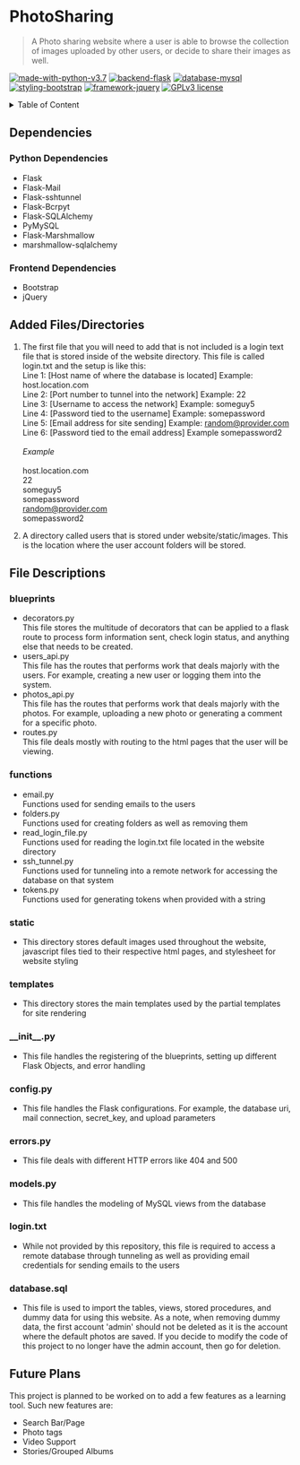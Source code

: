 # PhotoSharing
> A Photo sharing website where a user is able to browse the collection of images uploaded by other users, or decide to
share their images as well.

[![made-with-python-v3.7](https://img.shields.io/badge/Made%20with-Python%20v3.7-1f425f.svg)](https://www.python.org/)
[![backend-flask](https://img.shields.io/badge/Backend-Flask-darkgreen.svg)](https://flask.palletsprojects.com/en/1.1.x/)
[![database-mysql](https://img.shields.io/badge/Database-MySQL-darkblue.svg)](https://www.mysql.com/)
[![styling-bootstrap](https://img.shields.io/badge/Styling-Bootstrap-purple.svg)](https://getbootstrap.com/)
[![framework-jquery](https://img.shields.io/badge/Framework-jQuery-orange.svg)](https://jquery.com/)
[![GPLv3 license](https://img.shields.io/badge/License-GPLv3-blue.svg)](http://perso.crans.org/besson/LICENSE.html)

<details>
<summary>Table of Content</summary>

## Table of Content
- [PhotoSharing](#photosharing)
    - [Dependencies](#dependencies)
    - [Added Files/Directories](#added-files/directories)
    - [File Descriptions](#file-descriptions)
    - [Future Plans](#future-plans)
</details>

## Dependencies
### Python Dependencies
- Flask
- Flask-Mail
- Flask-sshtunnel
- Flask-Bcrpyt
- Flask-SQLAlchemy
- PyMySQL
- Flask-Marshmallow
- marshmallow-sqlalchemy
### Frontend Dependencies
- Bootstrap
- jQuery

## Added Files/Directories
1. The first file that you will need to add that is not included is a login text file that is stored inside of the 
website directory. This file is called login.txt and the setup is like this:  
Line 1: [Host name of where the database is located] Example: host.location.com  
Line 2: [Port number to tunnel into the network] Example: 22  
Line 3: [Username to access the network] Example: someguy5  
Line 4: [Password tied to the username] Example: somepassword  
Line 5: [Email address for site sending] Example: random@provider.com  
Line 6: [Password tied to the email address] Example somepassword2
<br><br>
_Example_<br><br>
host.location.com  
22  
someguy5  
somepassword  
random@provider.com  
somepassword2

2. A directory called users that is stored under website/static/images. This is the location where the user account 
folders will be stored.

## File Descriptions
### blueprints
- decorators.py  
This file stores the multitude of decorators that can be applied to a flask route to process form information sent, 
check login status, and anything else that needs to be created.
- users_api.py  
This file has the routes that performs work that deals majorly with the users. For example, creating a new user or 
logging them into the system.
- photos_api.py  
This file has the routes that performs work that deals majorly with the photos. For example, uploading a new photo or 
generating a comment for a specific photo.
- routes.py  
This file deals mostly with routing to the html pages that the user will be viewing.

### functions
- email.py  
Functions used for sending emails to the users
- folders.py  
Functions used for creating folders as well as removing them
- read_login_file.py  
Functions used for reading the login.txt file located in the website directory
- ssh_tunnel.py  
Functions used for tunneling into a remote network for accessing the database on that system
- tokens.py  
Functions used for generating tokens when provided with a string

### static
- This directory stores default images used throughout the website, javascript files tied to their respective html 
pages, and stylesheet for website styling

### templates
- This directory stores the main templates used by the partial templates for site rendering 

### \_\_init__.py
- This file handles the registering of the blueprints, setting up different Flask Objects, and error handling

### config.py
- This file handles the Flask configurations. For example, the database uri, mail connection, secret_key, and upload 
parameters

### errors.py
- This file deals with different HTTP errors like 404 and 500

### models.py
- This file handles the modeling of MySQL views from the database

### login.txt
- While not provided by this repository, this file is required to access a remote database through tunneling as well as 
providing email credentials for sending emails to the users

### database.sql
- This file is used to import the tables, views, stored procedures, and dummy data for using this website. As a note, 
when removing dummy data, the first account 'admin' should not be deleted as it is the account where the
default photos are saved. If you decide to modify the code of this project to no longer have the admin account, then 
go for deletion.

## Future Plans
This project is planned to be worked on to add a few features as a learning tool. Such new features are:
- Search Bar/Page
- Photo tags
- Video Support
- Stories/Grouped Albums
    